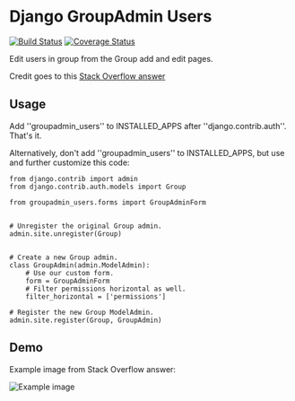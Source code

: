 Django GroupAdmin Users
=======================

[![Build Status](https://travis-ci.org/microdisseny/django-groupadmin-users.svg?branch=master)](https://travis-ci.org/microdisseny/django-groupadmin-users)
[![Coverage Status](https://coveralls.io/repos/github/microdisseny/django-groupadmin-users/badge.svg?branch=master)](https://coveralls.io/github/microdisseny/django-groupadmin-users?branch=master)

Edit users in group from the Group add and edit pages.

Credit goes to this [Stack Overflow answer](https://stackoverflow.com/a/39648244/593907)

Usage
-----

Add ''groupadmin_users'' to INSTALLED_APPS after ''django.contrib.auth''. That's it.

Alternatively, don't add ''groupadmin_users'' to INSTALLED_APPS, but use and further customize this code:

```
from django.contrib import admin
from django.contrib.auth.models import Group

from groupadmin_users.forms import GroupAdminForm


# Unregister the original Group admin.
admin.site.unregister(Group)


# Create a new Group admin.
class GroupAdmin(admin.ModelAdmin):
    # Use our custom form.
    form = GroupAdminForm
    # Filter permissions horizontal as well.
    filter_horizontal = ['permissions']

# Register the new Group ModelAdmin.
admin.site.register(Group, GroupAdmin)
````

Demo
----

Example image from Stack Overflow answer:

![Example image](example.png?raw=true)
